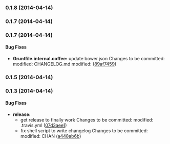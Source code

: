 <a name="0.1.8"></a>
### 0.1.8 (2014-04-14)


<a name="0.1.7"></a>
### 0.1.7 (2014-04-14)


<a name="0.1.7"></a>
### 0.1.7 (2014-04-14)


#### Bug Fixes

* **Gruntfile.internal.coffee:** update bower.json  Changes to be committed: 	modified:   CHANGELOG.md 	modified: ([89af7459](http://github.rackspace.com/rackerlabs/angular-bootstrap-nav/commit/89af7459a92e21951971390fac153bf314f48d8b))


<a name="0.1.5"></a>
### 0.1.5 (2014-04-14)


<a name="0.1.3"></a>
### 0.1.3 (2014-04-14)


#### Bug Fixes

* **release:**
  * get release to finally work  Changes to be committed: 	modified:   .travis.yml 	 ([07d3aee1](http://github.rackspace.com/rackerlabs/angular-bootstrap-nav/commit/07d3aee10f80a9972b827bc5b4158d29eea2ba1f))
  * fix shell script to write changelog   Changes to be committed: 	modified:   CHAN ([a448ab6b](http://github.rackspace.com/rackerlabs/angular-bootstrap-nav/commit/a448ab6bdccf3ec515a1459148ad5aa6d7a0286c))

